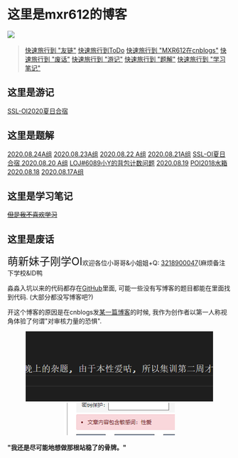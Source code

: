# 这里是mxr612的博客

[![](http://cfrating.ihcr.top/?user=MXR612)](https://codeforces.com/profile/MXR612)

> [快速旅行到 "友链"](//Other/友链.html)
> [快速旅行到ToDo](//index/ToDo.html)
> [快速旅行到 "MXR612在cnblogs"](https://www.cnblogs.com/mxxr)
> [快速旅行到 "废话"](#这里是废话)
> [快速旅行到 "游记"](#这里是游记)
> [快速旅行到 "题解"](#这里是题解)
> [快速旅行到 "学习笔记"](#这里是学习笔记)

## 这里是游记

[SSL-OI2020夏日合宿](//Index/SSL-OI2020夏日合宿.html)

## 这里是题解

[2020.08.24A组](//Blog/2020.08.24/2020.08.24A.html)
[2020.08.23A组](//Blog/2020.08.23/SSL2020.08.23.html)
[2020.08.22 A组](//Blog/2020.08.22/SSL2020.08.22A.html)
[2020.08.21A组](//Blog/2020.08.21/SSLOJ2020.08.21A.html)
[SSL-OI夏日合宿 2020.08.20 A组](//Blog/2020.08.20/2020.08.20A.html)
[LOJ#6089小Y的背包计数问题](//Blog/2020.08.19/LOJ6089.html)
[2020.08.19](//Blog/2020.08.19/SSLOJ2020.08.19.html)
[POI2018水箱](//Blog/2020.08.18/POI2018水箱.html)
[2020.08.18](//Blog/2020.08.18/SSLOJ2020.08.18.html)
[2020.08.17A组](//Blog/2020.08.17/SSLOJ2020.8.17A.html)

## 这里是学习笔记

[~~但是我不喜欢学习~~](//index/板题.html)

## 这里是废话

<font size="5">萌新妹子刚学OI</font>欢迎各位小哥哥&小姐姐+Q: [3218900047](tencent://message/?uin=3218900047&Site=&Menu=yes)(麻烦备注下学校&ID鸭

淼淼入坑以来的代码都存在[GitHub](https://github.com/MXR612/OI-log)里面, 可能一些没有写博客的题目都能在里面找到代码. (大部分都没写博客吧?)

开这个博客的原因是在cnblogs发[某一篇博客](//Blog/2020.08.19/LOJ6089.html)的时候, 我作为创作者以第一人称视角体验了何谓"对审核力量的恐惧".

<center>

![](files/本性爱咕.png)
![](files/性爱.png)

</center>

**"我还是尽可能地想做那根站稳了的骨牌。"**